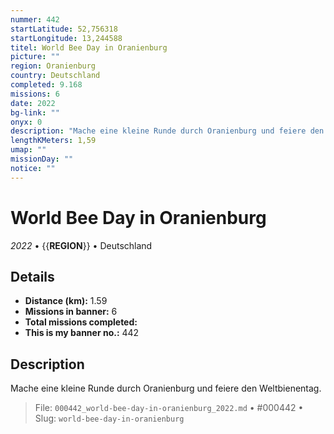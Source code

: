 ```yaml
---
nummer: 442
startLatitude: 52,756318
startLongitude: 13,244588
titel: World Bee Day in Oranienburg
picture: ""
region: Oranienburg
country: Deutschland
completed: 9.168
missions: 6
date: 2022
bg-link: ""
onyx: 0
description: "Mache eine kleine Runde durch Oranienburg und feiere den Weltbienentag."
lengthKMeters: 1,59
umap: ""
missionDay: ""
notice: ""
---
```

# World Bee Day in Oranienburg

*2022* • {{__REGION__}} • Deutschland





## Details
- **Distance (km):** 1.59
- **Missions in banner:** 6
- **Total missions completed:** 
- **This is my banner no.:** 442



## Description
Mache eine kleine Runde durch Oranienburg und feiere den Weltbienentag.




> File: `000442_world-bee-day-in-oranienburg_2022.md` • #000442 • Slug: `world-bee-day-in-oranienburg`
